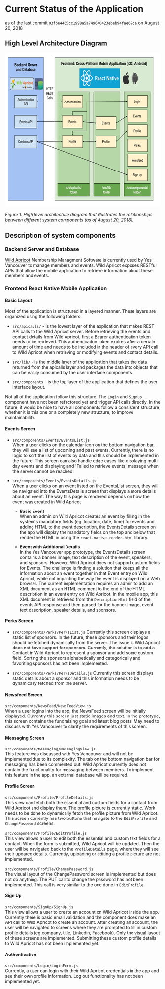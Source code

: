 # Current Status of the Application
as of the last commit `03fbe4465cc1998a5a749640423ebeb94fae67ca` on August 20, 2018

## High Level Architecture Diagram
<img src="images/High-Level-Architecture-Diagram.png" height="500px"/>

*Figure 1. High level architecture diagram that illustrates the relationships between different system components (as of August 20, 2018).*

## Description of system components

### Backend Server and Database

[Wild Apricot](https://www.wildapricot.com/) Membership Managment Software is currently used by Yes Vancouver to manage members and events. Wild Apricot exposes RESTful APIs that allow the mobile application to retrieve information about these members and events.

### Frontend React Native Mobile Application

#### Basic Layout

Most of the application is structured in a layered manner. These layers are organized using the following folders:

-  `src/apicalls/` - is the lowest layer of the application that makes REST API calls to the Wild Apricot server. Before retrieving the events and contact details from Wild Apricot, first a Bearer authentication token needs to be retrieved. This authentication token expires after a certain amount of time and needs to be included in the header of every API call to Wild Apricot when retrieving or modifying events and contact details.

- `src/lib/` - is the middle layer of the application that takes the data returned from the apicalls layer and packages the data into objects that can be easily consumed by the user interface components.

- `src/components` - is the top layer of the application that defines the user interface layout.

Not all of the application follow this structure. The `Login` and `Signup` component have not been refactored yet and trigger API calls directly. In the future, it would be nice to have all components follow a consistent structure, whether it is this one or a completely new structure, to improve maintainability.

#### Events Screen
-   `src/components/Events/EventsList.js`  
    When a user clicks on the calendar icon on the bottom navigation bar, they will see a list of upcoming and past events. Currently, there is no logic to sort the list of events by data and this should be implemented in the future. This screen can also handle edge cases like displaying multi-day events and displaying and 'Failed to retrieve events' message when the server cannot be reached.

-   `src/components/Events/EventsDetails.js`  
    When a user clicks on an event listed on the EventsList screen, they will be navigated into the EventsDetails screen that displays a more details about an event. The way this page is rendered depends on how the event was created in Wild Apricot

    - **Basic Event**  
    When an admin on Wild Apricot creates an event by filling in the system's mandatory fields (eg. location, date, time) for events and adding HTML to the event description, the EventsDetails screen on the app will display the mandatory fields on the top and below that render the HTML in using the `react-native-render-html` library.

    - **Event with Additional Details**  
    In the Yes Vancouver app prototype, the EventsDetails screen contains a banner image, text description of the event, speakers, and sponsors. However, Wild Apricot does not support custom fields for Events. The challenge is finding a solution that keeps all the information about an event together in that Event entry on Wild Apricot, while not impacting the way the event is displayed on a Web browser. The current implementation requires an admin to add an XML document as an HTML comment to the end of the HTML description in an event entry on Wild Apricot. In the mobile app, this XML document is retrieved from the `DescriptionHtml` field of the events API response and then parsed for the banner image, event text description, speaker details, and sponsors.

#### Perks Screen

-   `src/components/Perks/PerksList.js` 
    Currently this screen displays a static list of sponsors. In the future, these sponsors and their logos should be fetched dynamically from the server. The issue is Wild Apricot does not have support for sponsors. Currently, the solution is to add a Contact in Wild Apricot to represent a sponsor and add some custom field. Sorting the sponsors alphabetically and categorically and favoriting sponsors has not been implemented.

-   `src/components/Perks/PerksDetails.js` 
    Currently this screen displays static details about a sponsor and this information needs to be dynamically fetched from the server.

#### Newsfeed Screen

`src/components/NewsFeed/NewsFeedView.js`  
When a user logins into the app, the NewsFeed screen will be initially displayed. Currently this screen just static images and text. In the prototype, this screen contains the fundraising goal and latest blog posts. May need to discuss with Yes Vancouver to clarify the requirements of this screen.

#### Messaging Screen

`src/components/Messaging/MessagingView.js`  
This feature was discussed with Yes Vancouver and will not be implemented due to its complexity. The tab on the bottom navigation bar for messaging has been commented out. Wild Apricot currently does not contain the functionality for messaging between members. To implement this feature in the app, an external database will be required. 

#### Profile Screen

`src/components/Profile/ProfileDetails.js`  
This view can fetch both the essential and custom fields for a contact from Wild Apricot and display them. The profile picture is currently static. Work needs to be done to dynamically fetch the profile picture from Wild Apricot. This screen currently has two buttons that navigate to the `EditProfile` and `ChangePassword` screens.

`src/components/Profile/EditProfile.js`  
This view allows a user to edit both the essential and custom text fields for a contact. When the form is submitted, Wild Apricot will be updated. Then the user will be navigated back to the `ProfileDetails` page, where they will see their updated details. Currently, uploading or editing a profile picture are not implemented.

`src/components/Profile/ChangePassword.js`  
The visual layout of the ChangePassword screen is implemented but does not do anything. The PUT call to change the password has not been implemented. This call is very similar to the one done in `EditProfile`.

#### Sign Up

`src/components/SignUp/SignUp.js`  
This view allows a user to create an account on Wild Apricot inside the app. Currently there is basic email validation and the component does make an API call to Wild Apricot to create an account. After creating an account, the user will be navigated to screens where they are prompted to fill in custom profile details (eg.company, title, Linkedin, Facebook). Only the visual layout of these screens are implemented. Submitting these custom profile details to Wild Apricot has not been implemented yet.

#### Authentication

`src/components/Login/LoginForm.js`  
Currently, a user can login with their Wild Apricot credentials in the app and see their own profile information. Log out functionality has not been implemented yet.
